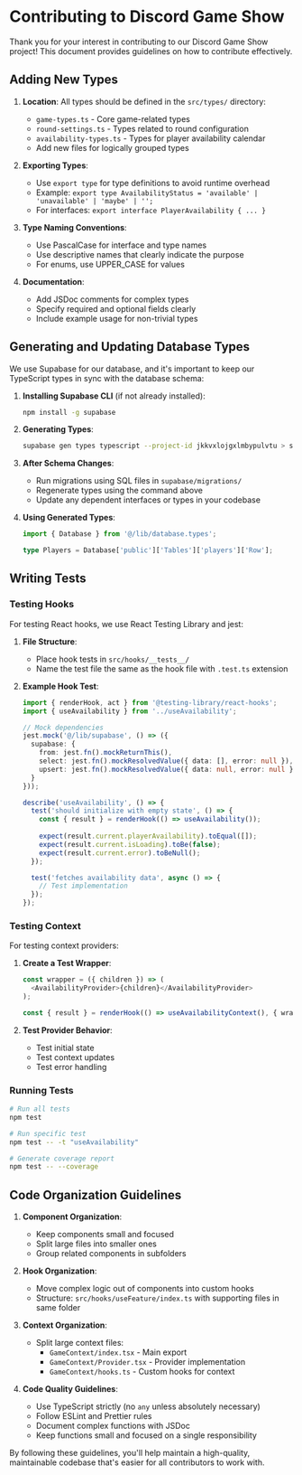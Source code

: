 
# Contributing to Discord Game Show

Thank you for your interest in contributing to our Discord Game Show project! This document provides guidelines on how to contribute effectively.

## Adding New Types

1. **Location**: All types should be defined in the `src/types/` directory:
   - `game-types.ts` - Core game-related types
   - `round-settings.ts` - Types related to round configuration
   - `availability-types.ts` - Types for player availability calendar
   - Add new files for logically grouped types

2. **Exporting Types**:
   - Use `export type` for type definitions to avoid runtime overhead
   - Example: `export type AvailabilityStatus = 'available' | 'unavailable' | 'maybe' | '';`
   - For interfaces: `export interface PlayerAvailability { ... }`

3. **Type Naming Conventions**:
   - Use PascalCase for interface and type names
   - Use descriptive names that clearly indicate the purpose
   - For enums, use UPPER_CASE for values

4. **Documentation**:
   - Add JSDoc comments for complex types
   - Specify required and optional fields clearly
   - Include example usage for non-trivial types

## Generating and Updating Database Types

We use Supabase for our database, and it's important to keep our TypeScript types in sync with the database schema:

1. **Installing Supabase CLI** (if not already installed):
   ```bash
   npm install -g supabase
   ```

2. **Generating Types**:
   ```bash
   supabase gen types typescript --project-id jkkvxlojgxlmbypulvtu > src/lib/database.types.ts
   ```

3. **After Schema Changes**:
   - Run migrations using SQL files in `supabase/migrations/`
   - Regenerate types using the command above
   - Update any dependent interfaces or types in your codebase

4. **Using Generated Types**:
   ```typescript
   import { Database } from '@/lib/database.types';
   
   type Players = Database['public']['Tables']['players']['Row'];
   ```

## Writing Tests

### Testing Hooks

For testing React hooks, we use React Testing Library and jest:

1. **File Structure**:
   - Place hook tests in `src/hooks/__tests__/`
   - Name the test file the same as the hook file with `.test.ts` extension

2. **Example Hook Test**:
   ```typescript
   import { renderHook, act } from '@testing-library/react-hooks';
   import { useAvailability } from '../useAvailability';
   
   // Mock dependencies
   jest.mock('@/lib/supabase', () => ({
     supabase: {
       from: jest.fn().mockReturnThis(),
       select: jest.fn().mockResolvedValue({ data: [], error: null }),
       upsert: jest.fn().mockResolvedValue({ data: null, error: null })
     }
   }));
   
   describe('useAvailability', () => {
     test('should initialize with empty state', () => {
       const { result } = renderHook(() => useAvailability());
       
       expect(result.current.playerAvailability).toEqual([]);
       expect(result.current.isLoading).toBe(false);
       expect(result.current.error).toBeNull();
     });
   
     test('fetches availability data', async () => {
       // Test implementation
     });
   });
   ```

### Testing Context

For testing context providers:

1. **Create a Test Wrapper**:
   ```typescript
   const wrapper = ({ children }) => (
     <AvailabilityProvider>{children}</AvailabilityProvider>
   );
   
   const { result } = renderHook(() => useAvailabilityContext(), { wrapper });
   ```

2. **Test Provider Behavior**:
   - Test initial state
   - Test context updates
   - Test error handling

### Running Tests

```bash
# Run all tests
npm test

# Run specific test
npm test -- -t "useAvailability"

# Generate coverage report
npm test -- --coverage
```

## Code Organization Guidelines

1. **Component Organization**:
   - Keep components small and focused
   - Split large files into smaller ones
   - Group related components in subfolders

2. **Hook Organization**:
   - Move complex logic out of components into custom hooks
   - Structure: `src/hooks/useFeature/index.ts` with supporting files in same folder

3. **Context Organization**:
   - Split large context files:
     - `GameContext/index.tsx` - Main export
     - `GameContext/Provider.tsx` - Provider implementation
     - `GameContext/hooks.ts` - Custom hooks for context

4. **Code Quality Guidelines**:
   - Use TypeScript strictly (no `any` unless absolutely necessary)
   - Follow ESLint and Prettier rules
   - Document complex functions with JSDoc
   - Keep functions small and focused on a single responsibility

By following these guidelines, you'll help maintain a high-quality, maintainable codebase that's easier for all contributors to work with.
